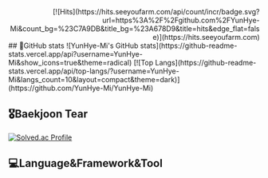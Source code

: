 <div align=right>
  [![Hits](https://hits.seeyoufarm.com/api/count/incr/badge.svg?url=https%3A%2F%2Fgithub.com%2FYunHye-Mi&count_bg=%23C7A9DB&title_bg=%23A678D9&title=hits&edge_flat=false)](https://hits.seeyoufarm.com)
</div>
<div align=left>
  ## 🌱GitHub stats
  ![YunHye-Mi's GitHub stats](https://github-readme-stats.vercel.app/api?username=YunHye-Mi&show_icons=true&theme=radical)
  [![Top Langs](https://github-readme-stats.vercel.app/api/top-langs/?username=YunHye-Mi&langs_count=10&layout=compact&theme=dark)](https://github.com/YunHye-Mi/YunHye-Mi)
  
  ## 🎖️Baekjoon Tear
  [![Solved.ac Profile](https://mazassumnida.wtf/api/v2/generate_badge?boj=osnmkiyc1358)](https://solved.ac/osnmkiyc1358)
  
  ## 💻Language&Framework&Tool

</div>

